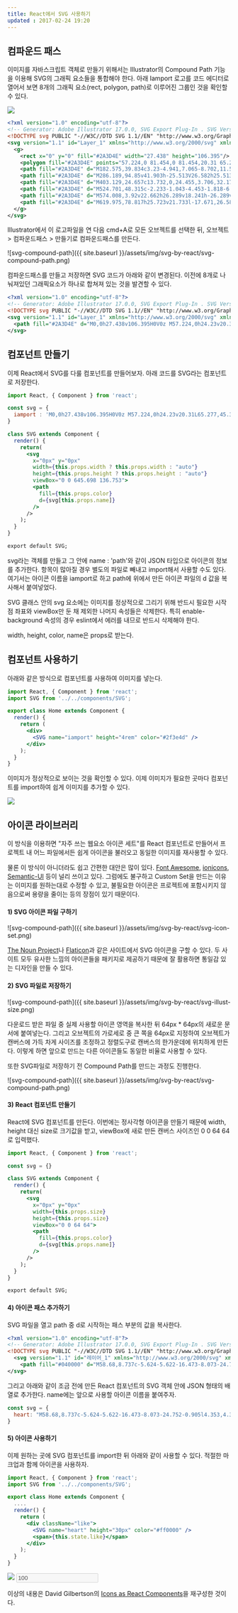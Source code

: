 ```yaml
---
title: React에서 SVG 사용하기
updated : 2017-02-24 19:20
---
```


## 컴파운드 패스

이미지를 자바스크립트 객체로 만들기 위해서는 Illustrator의 Compound Path 기능을 이용해 SVG의 그래픽 요소들을 통합해야 한다. 아래 Iamport 로고를 코드 에디터로 열어서 보면 8개의 그래픽 요소(rect, polygon, path)로 이루어진 그룹인 것을 확인할 수 있다.
<div class="logo-example">
	<img src="{{ site.baseurl }}/assets/img/svg-by-react/iamport-logo.svg" />
</div>

```xml
<?xml version="1.0" encoding="utf-8"?>
<!-- Generator: Adobe Illustrator 17.0.0, SVG Export Plug-In . SVG Version: 6.00 Build 0)  -->
<!DOCTYPE svg PUBLIC "-//W3C//DTD SVG 1.1//EN" "http://www.w3.org/Graphics/SVG/1.1/DTD/svg11.dtd">
<svg version="1.1" id="Layer_1" xmlns="http://www.w3.org/2000/svg" xmlns:xlink="http://www.w3.org/1999/xlink" x="0px" y="0px" width="645.698px" height="136.753px" viewBox="0 0 645.698 136.753" enable-background="new 0 0 645.698 136.753" xml:space="preserve">
  <g>
    <rect x="0" y="0" fill="#2A3D4E" width="27.438" height="106.395"/>
    <polygon fill="#2A3D4E" points="57.224,0 81.454,0 81.454,20.31 65.277,45.395 50.096,45.395 57.224,20.31 	"/>
    <path fill="#2A3D4E" d="M182.575,39.834c3.23-4.941,7.065-8.702,11.508-11.294c4.439-2.589,9.322-3.883,14.642-3.883 c9.171,0,16.155,2.829,20.952,8.481c4.797,5.653,7.198,13.872,7.198,24.657v48.6h-25.653V64.779c0.044-0.62,0.08-1.261,0.107-1.925 c0.022-0.664,0.034-1.615,0.034-2.851c0-5.652-0.831-9.752-2.494-12.293c-1.662-2.54-4.347-3.813-8.052-3.813 c-4.845,0-8.588,1.995-11.225,5.984c-2.636,3.994-4.001,9.764-4.096,17.32v39.193h-25.653V64.779 c0-8.839-0.764-14.528-2.283-17.069c-1.518-2.54-4.229-3.813-8.123-3.813c-4.893,0-8.672,2.006-11.331,6.022 c-2.662,4.015-3.989,9.752-3.989,17.208v39.267H108.46V26.582h25.656v11.685c3.134-4.513,6.733-7.909,10.796-10.189 c4.06-2.282,8.54-3.421,13.433-3.421c5.509,0,10.379,1.331,14.609,3.99C177.18,31.309,180.388,35.037,182.575,39.834"/>
    <path fill="#2A3D4E" d="M286.189,94.85v41.903h-25.513V26.582h25.513v11.685c3.518-4.654,7.412-8.086,11.689-10.295 c4.277-2.212,9.189-3.315,14.75-3.315c9.837,0,17.905,3.909,24.232,11.722c6.313,7.814,9.47,17.877,9.47,30.181 c0,12.305-3.157,22.364-9.47,30.178c-6.327,7.816-14.395,11.722-24.232,11.722c-5.56,0-10.472-1.103-14.75-3.312 C293.601,102.939,289.707,99.507,286.189,94.85 M303.151,43.186c-5.465,0-9.654,2.006-12.581,6.022 c-2.92,4.015-4.381,9.797-4.381,17.353c0,7.552,1.461,13.337,4.381,17.353c2.927,4.016,7.116,6.021,12.581,6.021 c5.465,0,9.631-1.994,12.5-5.988c2.876-3.99,4.314-9.787,4.314-17.386c0-7.603-1.439-13.4-4.314-17.389 C312.782,45.182,308.616,43.186,303.151,43.186"/>
    <path fill="#2A3D4E" d="M403.129,24.657c13.732,0,24.455,3.706,32.176,11.118c7.722,7.411,11.578,17.673,11.578,30.785 s-3.857,23.374-11.578,30.785c-7.721,7.412-18.444,11.115-32.176,11.115c-13.776,0-24.55-3.703-32.316-11.115 c-7.772-7.411-11.651-17.673-11.651-30.785s3.878-23.374,11.651-30.785C378.58,28.363,389.354,24.657,403.129,24.657  M403.129,42.898c-5.649,0-9.971,2.032-12.935,6.095c-2.965,4.06-4.455,9.916-4.455,17.566c0,7.647,1.49,13.503,4.455,17.566 c2.964,4.06,7.286,6.091,12.935,6.091c5.56,0,9.809-2.031,12.758-6.091c2.942-4.063,4.418-9.919,4.418-17.566 c0-7.651-1.475-13.506-4.418-17.566C412.938,44.93,408.689,42.898,403.129,42.898"/>
    <path fill="#2A3D4E" d="M524.701,48.315c-2.233-1.043-4.453-1.818-6.659-2.316c-2.211-0.498-4.433-0.749-6.667-0.749 c-6.55,0-11.608,2.103-15.139,6.309c-3.541,4.204-5.311,10.226-5.311,18.064v36.771h-25.51V26.582h25.51v13.112 c3.282-5.225,7.042-9.038,11.29-11.438c4.255-2.4,9.352-3.599,15.295-3.599c0.856,0,1.777,0.037,2.772,0.107 c1.003,0.07,2.45,0.225,4.351,0.461L524.701,48.315z"/>
    <path fill="#2A3D4E" d="M574.008,3.92v22.662h26.289v18.241h-26.289v33.85c0,3.705,0.736,6.213,2.205,7.519 c1.474,1.309,4.396,1.961,8.769,1.961h13.112v18.241h-21.881c-10.074,0-17.205-2.102-21.41-6.305 c-4.21-4.204-6.304-11.343-6.304-21.416v-33.85h-12.685V26.582H548.5V3.92H574.008z"/>
    <path fill="#2A3D4E" d="M619.975,78.817h25.723v21.733l-17.671,26.582h-15.178l7.126-26.582V78.817z M619.975,26.582h25.723V54.16 h-25.723V26.582z"/>
  </g>
</svg>
```
Illustrator에서 이 로고파일을 연 다음 cmd+A로 모든 오브젝트를 선택한 뒤, 오브젝트 > 컴파운드패스 > 만들기로 컴파운드패스를 만든다.

![svg-compound-path]({{ site.baseurl }}/assets/img/svg-by-react/svg-compound-path.png)

컴파운드패스를 만들고 저장하면 SVG 코드가 아래와 같이 변경된다. 이전에 8개로 나눠져있던 그래픽요소가 하나로 합쳐져 있는 것을 발견할 수 있다.
```xml
<?xml version="1.0" encoding="utf-8"?>
<!-- Generator: Adobe Illustrator 17.0.0, SVG Export Plug-In . SVG Version: 6.00 Build 0)  -->
<!DOCTYPE svg PUBLIC "-//W3C//DTD SVG 1.1//EN" "http://www.w3.org/Graphics/SVG/1.1/DTD/svg11.dtd">
<svg version="1.1" id="Layer_1" xmlns="http://www.w3.org/2000/svg" xmlns:xlink="http://www.w3.org/1999/xlink" x="0px" y="0px" width="645.698px" height="136.753px" viewBox="0 0 645.698 136.753" enable-background="new 0 0 645.698 136.753" xml:space="preserve">
  <path fill="#2A3D4E" d="M0,0h27.438v106.395H0V0z M57.224,0h24.23v20.31L65.277,45.395H50.096l7.128-25.085V0z M182.575,39.834 c3.23-4.941,7.065-8.702,11.508-11.294c4.439-2.589,9.322-3.883,14.642-3.883c9.171,0,16.155,2.829,20.952,8.481 c4.797,5.653,7.198,13.872,7.198,24.657v48.6h-25.653V64.779c0.044-0.62,0.08-1.261,0.107-1.925 c0.022-0.664,0.034-1.615,0.034-2.851c0-5.652-0.831-9.752-2.494-12.293c-1.662-2.54-4.347-3.813-8.052-3.813 c-4.845,0-8.588,1.995-11.225,5.984c-2.636,3.994-4.001,9.764-4.096,17.32v39.193h-25.653V64.779c0-8.839-0.764-14.528-2.283-17.069 c-1.518-2.54-4.229-3.813-8.123-3.813c-4.893,0-8.672,2.006-11.331,6.022c-2.662,4.015-3.989,9.752-3.989,17.208v39.267H108.46 V26.582h25.656v11.685c3.134-4.513,6.733-7.909,10.796-10.189c4.06-2.282,8.54-3.421,13.433-3.421c5.509,0,10.379,1.331,14.609,3.99 C177.18,31.309,180.388,35.037,182.575,39.834 M286.189,94.85v41.903h-25.513V26.582h25.513v11.685 c3.518-4.654,7.412-8.086,11.689-10.295c4.277-2.212,9.189-3.315,14.75-3.315c9.837,0,17.905,3.909,24.232,11.722 c6.313,7.814,9.47,17.877,9.47,30.181c0,12.305-3.157,22.364-9.47,30.178c-6.327,7.816-14.395,11.722-24.232,11.722 c-5.56,0-10.472-1.103-14.75-3.312C293.601,102.939,289.707,99.507,286.189,94.85 M303.151,43.186 c-5.465,0-9.654,2.006-12.581,6.022c-2.92,4.015-4.381,9.797-4.381,17.353c0,7.552,1.461,13.337,4.381,17.353 c2.927,4.016,7.116,6.021,12.581,6.021s9.631-1.994,12.5-5.988c2.876-3.99,4.314-9.787,4.314-17.386 c0-7.603-1.439-13.4-4.314-17.389C312.782,45.182,308.616,43.186,303.151,43.186 M403.129,24.657 c13.732,0,24.455,3.706,32.176,11.118c7.722,7.411,11.578,17.673,11.578,30.785s-3.857,23.374-11.578,30.785 c-7.721,7.412-18.444,11.115-32.176,11.115c-13.776,0-24.55-3.703-32.316-11.115c-7.772-7.411-11.651-17.673-11.651-30.785 s3.878-23.374,11.651-30.785C378.58,28.363,389.354,24.657,403.129,24.657 M403.129,42.898c-5.649,0-9.971,2.032-12.935,6.095 c-2.965,4.06-4.455,9.916-4.455,17.566c0,7.647,1.49,13.503,4.455,17.566c2.964,4.06,7.286,6.091,12.935,6.091 c5.56,0,9.809-2.031,12.758-6.091c2.942-4.063,4.418-9.919,4.418-17.566c0-7.651-1.475-13.506-4.418-17.566 C412.938,44.93,408.689,42.898,403.129,42.898 M524.701,48.315c-2.233-1.043-4.453-1.818-6.659-2.316 c-2.211-0.498-4.433-0.749-6.667-0.749c-6.55,0-11.608,2.103-15.139,6.309c-3.541,4.204-5.311,10.226-5.311,18.064v36.771h-25.51 V26.582h25.51v13.112c3.282-5.225,7.042-9.038,11.29-11.438c4.255-2.4,9.352-3.599,15.295-3.599c0.856,0,1.777,0.037,2.772,0.107 c1.003,0.07,2.45,0.225,4.351,0.461L524.701,48.315z M574.008,3.92v22.662h26.289v18.241h-26.289v33.85 c0,3.705,0.736,6.213,2.205,7.519c1.474,1.309,4.396,1.961,8.769,1.961h13.112v18.241h-21.881c-10.074,0-17.205-2.102-21.41-6.305 c-4.21-4.204-6.304-11.343-6.304-21.416v-33.85h-12.685V26.582H548.5V3.92H574.008z M619.975,78.817h25.723v21.733l-17.671,26.582 h-15.178l7.126-26.582V78.817z M619.975,26.582h25.723V54.16h-25.723V26.582z"/>
</svg>

```

## 컴포넌트 만들기

이제 React에서 SVG를 다룰 컴포넌트를 만들어보자. 아래 코드를 SVG라는 컴포넌트로 저장한다.

```jsx
import React, { Component } from 'react';

const svg = {
  iamport : 'M0,0h27.438v106.395H0V0z M57.224,0h24.23v20.31L65.277,45.395H50.096l7.128-25.085V0z M182.575,39.834 c3.23-4.941,7.065-8.702,11.508-11.294c4.439-2.589,9.322-3.883,14.642-3.883c9.171,0,16.155,2.829,20.952,8.481 c4.797,5.653,7.198,13.872,7.198,24.657v48.6h-25.653V64.779c0.044-0.62,0.08-1.261,0.107-1.925 c0.022-0.664,0.034-1.615,0.034-2.851c0-5.652-0.831-9.752-2.494-12.293c-1.662-2.54-4.347-3.813-8.052-3.813 c-4.845,0-8.588,1.995-11.225,5.984c-2.636,3.994-4.001,9.764-4.096,17.32v39.193h-25.653V64.779c0-8.839-0.764-14.528-2.283-17.069 c-1.518-2.54-4.229-3.813-8.123-3.813c-4.893,0-8.672,2.006-11.331,6.022c-2.662,4.015-3.989,9.752-3.989,17.208v39.267H108.46 V26.582h25.656v11.685c3.134-4.513,6.733-7.909,10.796-10.189c4.06-2.282,8.54-3.421,13.433-3.421c5.509,0,10.379,1.331,14.609,3.99 C177.18,31.309,180.388,35.037,182.575,39.834 M286.189,94.85v41.903h-25.513V26.582h25.513v11.685 c3.518-4.654,7.412-8.086,11.689-10.295c4.277-2.212,9.189-3.315,14.75-3.315c9.837,0,17.905,3.909,24.232,11.722 c6.313,7.814,9.47,17.877,9.47,30.181c0,12.305-3.157,22.364-9.47,30.178c-6.327,7.816-14.395,11.722-24.232,11.722 c-5.56,0-10.472-1.103-14.75-3.312C293.601,102.939,289.707,99.507,286.189,94.85 M303.151,43.186 c-5.465,0-9.654,2.006-12.581,6.022c-2.92,4.015-4.381,9.797-4.381,17.353c0,7.552,1.461,13.337,4.381,17.353 c2.927,4.016,7.116,6.021,12.581,6.021s9.631-1.994,12.5-5.988c2.876-3.99,4.314-9.787,4.314-17.386 c0-7.603-1.439-13.4-4.314-17.389C312.782,45.182,308.616,43.186,303.151,43.186 M403.129,24.657 c13.732,0,24.455,3.706,32.176,11.118c7.722,7.411,11.578,17.673,11.578,30.785s-3.857,23.374-11.578,30.785 c-7.721,7.412-18.444,11.115-32.176,11.115c-13.776,0-24.55-3.703-32.316-11.115c-7.772-7.411-11.651-17.673-11.651-30.785 s3.878-23.374,11.651-30.785C378.58,28.363,389.354,24.657,403.129,24.657 M403.129,42.898c-5.649,0-9.971,2.032-12.935,6.095 c-2.965,4.06-4.455,9.916-4.455,17.566c0,7.647,1.49,13.503,4.455,17.566c2.964,4.06,7.286,6.091,12.935,6.091 c5.56,0,9.809-2.031,12.758-6.091c2.942-4.063,4.418-9.919,4.418-17.566c0-7.651-1.475-13.506-4.418-17.566 C412.938,44.93,408.689,42.898,403.129,42.898 M524.701,48.315c-2.233-1.043-4.453-1.818-6.659-2.316 c-2.211-0.498-4.433-0.749-6.667-0.749c-6.55,0-11.608,2.103-15.139,6.309c-3.541,4.204-5.311,10.226-5.311,18.064v36.771h-25.51 V26.582h25.51v13.112c3.282-5.225,7.042-9.038,11.29-11.438c4.255-2.4,9.352-3.599,15.295-3.599c0.856,0,1.777,0.037,2.772,0.107 c1.003,0.07,2.45,0.225,4.351,0.461L524.701,48.315z M574.008,3.92v22.662h26.289v18.241h-26.289v33.85 c0,3.705,0.736,6.213,2.205,7.519c1.474,1.309,4.396,1.961,8.769,1.961h13.112v18.241h-21.881c-10.074,0-17.205-2.102-21.41-6.305 c-4.21-4.204-6.304-11.343-6.304-21.416v-33.85h-12.685V26.582H548.5V3.92H574.008z M619.975,78.817h25.723v21.733l-17.671,26.582 h-15.178l7.126-26.582V78.817z M619.975,26.582h25.723V54.16h-25.723V26.582z',
}

class SVG extends Component {
  render() {
    return(
      <svg
      	x="0px" y="0px"
      	width={this.props.width ? this.props.width : "auto"}
      	height={this.props.height ? this.props.height : "auto"}
      	viewBox="0 0 645.698 136.753">
        <path
          fill={this.props.color}
          d={svg[this.props.name]}
        />
      />
    );
  }
}

export default SVG;
```
svg라는 객체를 만들고 그 안에 name : 'path'와 같이 JSON 타입으로 아이콘의 정보를 추가한다. 항목이 많아질 경우 별도의 파일로 빼내고 import해서 사용할 수도 있다. 여기서는 아이콘 이름을 iamport로 하고 path에 위에서 만든 아이콘 파일의 d 값을 복사해서 붙여넣었다.

SVG 클래스 안의 svg 요소에는 이미지를 정상적으로 그리기 위해 반드시 필요한 시작점 좌표와 viewBox만 둔 채 제외한 나머지 속성들은 삭제한다. 특히 enable-background 속성의 경우 eslint에서 에러를 내므로 반드시 삭제해야 한다.

width, height, color, name은 props로 받는다.

## 컴포넌트 사용하기

아래와 같은 방식으로 컴포넌트를 사용하여 이미지를 넣는다.

```jsx
import React, { Component } from 'react';
import SVG from '../../components/SVG';

export class Home extends Component {
  render() {
    return (
      <div>
        <SVG name="iamport" height="4rem" color="#2f3e4d" />
      </div>
    );
  }
}
```
이미지가 정상적으로 보이는 것을 확인할 수 있다. 이제 이미지가 필요한 곳마다 컴포넌트를 import하여 쉽게 이미지를 추가할 수 있다.
<div class="logo-example">
	<img src="{{ site.baseurl }}/assets/img/svg-by-react/iamport-logo.svg" />
</div>

<div class="divider"></div>

## 아이콘 라이브러리

이 방식을 이용하면 "자주 쓰는 웹요소 아이콘 세트"를 React 컴포넌트로 만들어서 프로젝트 내 어느 파일에서든 쉽게 아이콘을 불러오고 동일한 이미지를 재사용할 수 있다.

물론 이 방식이 아니더라도 쉽고 간편한 대안은 많이 있다. [Font Awesome](http://fontawesome.io/cheatsheet/), [ionicons](http://ionicons.com/), [Semantic-UI](http://react.semantic-ui.com/elements/icon) 등이 널리 쓰이고 있다. 그럼에도 불구하고 Custom Set을 만드는 이유는 이미지를 원하는대로 수정할 수 있고, 불필요한 아이콘은 프로젝트에 포함시키지 않음으로써 용량을 줄이는 등의 장점이 있기 때문이다.

#### 1) SVG 아이콘 파일 구하기

![svg-compound-path]({{ site.baseurl }}/assets/img/svg-by-react/svg-icon-set.png)
<span></span>

[The Noun Project](https://thenounproject.com/)나 [Flaticon](http://www.flaticon.com/)과 같은 사이트에서 SVG 아이콘을 구할 수 있다. 두 사이트 모두 유사한 느낌의 아이콘들을 패키지로 제공하기 때문에 잘 활용하면 통일감 있는 디자인을 만들 수 있다.

#### 2) SVG 파일로 저장하기

![svg-compound-path]({{ site.baseurl }}/assets/img/svg-by-react/svg-illust-size.png)
<span></span>

다운로드 받은 파일 중 실제 사용할 아이콘 영역을 복사한 뒤 64px * 64px의 새로운 문서에 붙여넣는다. 그리고 오브젝트의 가로세로 중 큰 쪽을 64px로 지정하여 오브젝트가 캔버스에 가득 차게 사이즈를 조정하고 정렬도구로 캔버스의 한가운데에 위치하게 만든다. 이렇게 하면 앞으로 만드는 다른 아이콘들도 동일한 비율로 사용할 수 있다.

또한 SVG파일로 저장하기 전 Compound Path를 만드는 과정도 진행한다.

![svg-compound-path]({{ site.baseurl }}/assets/img/svg-by-react/svg-compound-path.png)
<span></span>

#### 3) React 컴포넌트 만들기

React에 SVG 컴포넌트를 만든다. 이번에는 정사각형 아이콘을 만들기 때문에 width, height 대신 size로 크기값을 받고, viewBox에 새로 만든 캔버스 사이즈인 0 0 64 64로 입력했다.


```jsx
import React, { Component } from 'react';

const svg = {}

class SVG extends Component {
  render() {
    return(
      <svg
        x="0px" y="0px"
        width={this.props.size}
        height={this.props.size}
        viewBox="0 0 64 64">
        <path
          fill={this.props.color}
          d={svg[this.props.name]}
        />
      />
    );
  }
}

export default SVG;
```

#### 4) 아이콘 패스 추가하기

SVG 파일을 열고 path 중 d로 시작하는 패스 부분의 값을 복사한다.
```xml
<?xml version="1.0" encoding="utf-8"?>
<!-- Generator: Adobe Illustrator 17.0.0, SVG Export Plug-In . SVG Version: 6.00 Build 0)  -->
<!DOCTYPE svg PUBLIC "-//W3C//DTD SVG 1.1//EN" "http://www.w3.org/Graphics/SVG/1.1/DTD/svg11.dtd">
  <svg version="1.1" id="레이어_1" xmlns="http://www.w3.org/2000/svg" xmlns:xlink="http://www.w3.org/1999/xlink" x="0px" y="0px" width="64px" height="64px" viewBox="0 0 64 64" enable-background="new 0 0 64 64" xml:space="preserve">
    <path fill="#040000" d="M58.68,8.737c-5.624-5.622-16.473-8.073-24.752-0.905l4.353,4.353c0.521,0.52,0.521,1.365,0,1.885 c-0.517,0.517-1.359,0.526-1.885,0l-5.335-5.333c-7.14-7.14-18.658-7.073-25.731,0c-7.087,7.085-7.127,18.608,0,25.732 l25.731,25.733c0.521,0.52,1.365,0.52,1.885,0L58.68,34.469C65.773,27.374,65.773,15.832,58.68,8.737z"/>
</svg>

```

그리고 아래와 같이 조금 전에 만든 React 컴포넌트의 SVG 객체 안에 JSON 형태의 배열로 추가한다. name에는 앞으로 사용할 아이콘 이름을 붙여주자.

```js
const svg = {
  heart: "M58.68,8.737c-5.624-5.622-16.473-8.073-24.752-0.905l4.353,4.353c0.521,0.52,0.521,1.365,0,1.885 c-0.517,0.517-1.359,0.526-1.885,0l-5.335-5.333c-7.14-7.14-18.658-7.073-25.731,0c-7.087,7.085-7.127,18.608,0,25.732 l25.731,25.733c0.521,0.52,1.365,0.52,1.885,0L58.68,34.469C65.773,27.374,65.773,15.832,58.68,8.737z"
}
```

#### 5) 아이콘 사용하기

이제 원하는 곳에 SVG 컴포넌트를 import한 뒤 아래와 같이 사용할 수 있다. 적절한 마크업과 함께 아이콘을 사용하자.

```jsx
import React, { Component } from 'react';
import SVG from '../../components/SVG';

export class Home extends Component {
  ....
  render() {
    return (
      <div className="like">
        <SVG name="heart" height="30px" color="#ff0000" />
        <span>{this.state.like}</span>
      </div>
    );
  }
}
```
<script>
    var i = 100;
    function buttonClick() {
        document.getElementById('inc').value = ++i;
    }
</script>
<div class="like-example">
  <div class="like-button" onclick="buttonClick()">
    <div class="inner-button">
      <img src="{{ site.baseurl }}/assets/img/svg-by-react/heart.svg" />
      <input type="text" id="inc" value="100" disabled='disabled' />
    </div>
  </div>
</div>


<div class="divider"></div>

이상의 내용은 David Gilbertson의 [Icons as React Components](https://medium.com/@david.gilbertson/icons-as-react-components-de3e33cb8792#.8tdj1dcop)을 재구성한 것이다.



